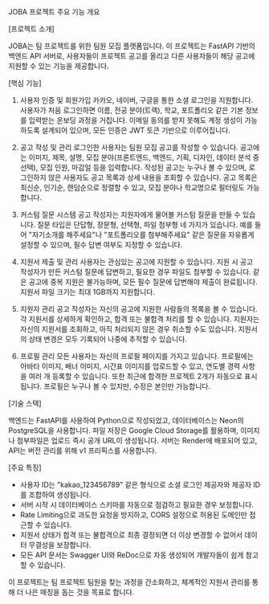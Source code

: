 JOBA 프로젝트 주요 기능 개요


[프로젝트 소개]

JOBA는 팀 프로젝트를 위한 팀원 모집 플랫폼입니다. 이 프로젝트는 FastAPI 기반의 백엔드 API 서버로, 사용자들이 프로젝트 공고를 올리고 다른 사용자들이 해당 공고에 지원할 수 있는 기능을 제공합니다.


[핵심 기능]

1. 사용자 인증 및 회원가입
   카카오, 네이버, 구글을 통한 소셜 로그인을 지원합니다. 사용자가 처음 로그인하면 이름, 전공 분야(트랙), 학교, 포트폴리오 같은 기본 정보를 입력받는 온보딩 과정을 거칩니다. 이메일 동의를 받지 못해도 계정 생성이 가능하도록 설계되어 있으며, 모든 인증은 JWT 토큰 기반으로 이루어집니다.

2. 공고 작성 및 관리
   로그인한 사용자는 팀원 모집 공고를 작성할 수 있습니다. 공고에는 이미지, 제목, 설명, 모집 분야(프론트엔드, 백엔드, 기획, 디자인, 데이터 분석 중 선택), 모집 인원, 마감일 등을 입력합니다. 작성된 공고는 누구나 볼 수 있으며, 로그인하지 않은 사용자도 공고 목록과 상세 내용을 조회할 수 있습니다. 공고 목록은 최신순, 인기순, 랜덤순으로 정렬할 수 있고, 모집 분야나 학교명으로 필터링도 가능합니다.

3. 커스텀 질문 시스템
   공고 작성자는 지원자에게 물어볼 커스텀 질문을 만들 수 있습니다. 질문 타입은 단답형, 장문형, 선택형, 파일 첨부형 네 가지가 있습니다. 예를 들어 "자기소개를 해주세요"나 "포트폴리오를 첨부해주세요" 같은 질문을 자유롭게 설정할 수 있으며, 필수 답변 여부도 지정할 수 있습니다.

4. 지원서 제출 및 관리
   사용자는 관심있는 공고에 지원할 수 있습니다. 지원 시 공고 작성자가 만든 커스텀 질문에 답변하고, 필요한 경우 파일도 첨부할 수 있습니다. 같은 공고에 중복 지원은 불가능하며, 모든 필수 질문에 답변해야 제출이 완료됩니다. 지원서 파일 크기는 최대 1GB까지 지원합니다.

5. 지원자 관리
   공고 작성자는 자신의 공고에 지원한 사람들의 목록을 볼 수 있습니다. 각 지원서를 상세하게 확인하고, 합격 또는 불합격 처리를 할 수 있습니다. 지원자는 자신의 지원서를 조회하고, 아직 처리되지 않은 경우 취소할 수도 있습니다. 지원서의 상태 변경은 모두 기록되어 나중에 추적할 수 있습니다.

6. 프로필 관리
   모든 사용자는 자신의 프로필 페이지를 가지고 있습니다. 프로필에는 아바타 이미지, 배너 이미지, 시간표 이미지를 업로드할 수 있고, 연도별 경력 사항을 여러 개 등록할 수 있습니다. 또한 최근에 합격한 프로젝트 2개가 자동으로 표시됩니다. 프로필은 누구나 볼 수 있지만, 수정은 본인만 가능합니다.


[기술 스택]

백엔드는 FastAPI를 사용하여 Python으로 작성되었고, 데이터베이스는 Neon의 PostgreSQL을 사용합니다. 파일 저장은 Google Cloud Storage를 활용하며, 이미지나 첨부파일은 업로드 즉시 공개 URL이 생성됩니다. 서버는 Render에 배포되어 있고, API는 버전 관리를 위해 v1 프리픽스를 사용합니다.


[주요 특징]

- 사용자 ID는 "kakao_123456789" 같은 형식으로 소셜 로그인 제공자와 제공자 ID를 조합하여 생성됩니다.
- 서버 시작 시 데이터베이스 스키마를 자동으로 점검하고 필요한 경우 보정합니다.
- Rate Limiting으로 과도한 요청을 방지하고, CORS 설정으로 허용된 도메인만 접근할 수 있습니다.
- 지원서 상태가 합격 또는 불합격으로 최종 결정되면 더 이상 변경할 수 없어서 데이터 무결성을 보장합니다.
- 모든 API 문서는 Swagger UI와 ReDoc으로 자동 생성되어 개발자들이 쉽게 참고할 수 있습니다.


이 프로젝트는 팀 프로젝트 팀원을 찾는 과정을 간소화하고, 체계적인 지원서 관리를 통해 더 나은 매칭을 돕는 것을 목표로 합니다.

